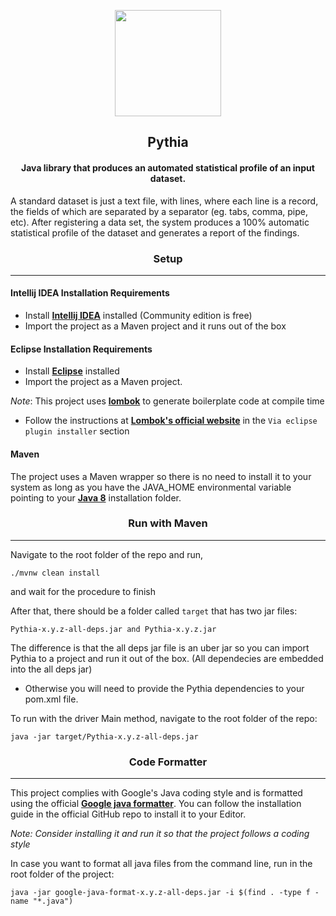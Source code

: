 <p align="center"> 
    <img height=170 src="https://cdn.discordapp.com/attachments/326432556037832704/936299117766926406/logo3.png"/> 
</p>

## <div align="center">Pythia</div>

#### <div align="center">Java library that produces an automated statistical profile of an input dataset.</div>

A standard dataset is just a text file, with lines, where each line is a record, the fields of which
are separated by a separator (eg. tabs, comma, pipe, etc).
After registering a data set, the system produces a 100% automatic statistical profile of the dataset
and generates a report of the findings.

### <div align="center">Setup</div>

---

#### Intellij IDEA Installation Requirements
- Install [**Intellij IDEA**](https://www.jetbrains.com/idea/download/#section=windows) installed (Community edition is free)
- Import the project as a Maven project and it runs out of the box

#### Eclipse Installation Requirements
- Install [**Eclipse**](https://www.eclipse.org/downloads/) installed
- Import the project as a Maven project.

_Note_: This project uses [**lombok**](https://projectlombok.org/) to generate boilerplate code at compile time

- Follow the instructions at [**Lombok's official website**](https://projectlombok.org/setup/eclipse) 
in the `Via eclipse plugin installer` section



#### Maven
The project uses a Maven wrapper so there is no need to install it to your system as long as you have the JAVA_HOME 
environmental variable pointing to your [**Java 8**](https://www.oracle.com/java/technologies/downloads/) installation folder.

### <div align="center">Run with Maven</div>

---

Navigate to the root folder of the repo and run,
~~~~
./mvnw clean install
~~~~
and wait for the procedure to finish

After that, there should be a folder called `target` that has two jar files:
~~~~
Pythia-x.y.z-all-deps.jar and Pythia-x.y.z.jar
~~~~
The difference is that the all deps jar file is an uber jar so you can import Pythia to a project and run it out of the box. (All dependecies are embedded into the all deps jar)
* Otherwise you will need to provide the Pythia dependencies to your pom.xml file.

To run with the driver Main method, navigate to the root folder of the repo:
~~~~
java -jar target/Pythia-x.y.z-all-deps.jar
~~~~

### <div align="center">Code Formatter</div>

---

This project complies with Google's Java coding style and is formatted using the official [**Google java formatter**](https://github.com/google/google-java-format).
You can follow the installation guide in the official GitHub repo to install it to your Editor.

_Note:  Consider installing it and run it so that the project follows a coding style_

In case you want to format all java files from the command line, run in the root folder of the project:
~~~~shell
java -jar google-java-format-x.y.z-all-deps.jar -i $(find . -type f -name "*.java")
~~~~